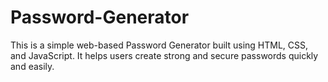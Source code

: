 # Password-Generator
This is a simple web-based Password Generator built using HTML, CSS, and JavaScript. It helps users create strong and secure passwords quickly and easily.
